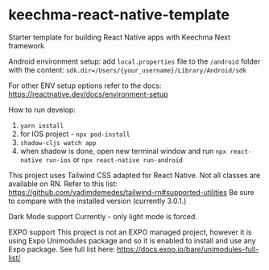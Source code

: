 # keechma-react-native-template

Starter template for building React Native apps with Keechma Next framework

Android environment setup:
add `local.properties` file to the `/android` folder with the content:
`sdk.dir=/Users/{your_username}/Library/Android/sdk`

For other ENV setup options refer to the docs:
https://reactnative.dev/docs/environment-setup

How to run develop:

1. `yarn install`
2. for IOS project - `npx pod-install`
3. `shadow-cljs watch app`
4. when shadow is done, open new terminal window and run `npx react-native run-ios` or `npx react-native run-android`

This project uses Tailwind CSS adapted for React Native. Not all classes are available on RN.
Refer to this list: https://github.com/vadimdemedes/tailwind-rn#supported-utilities
Be sure to compare with the installed version (currently 3.0.1.)

Dark Mode support
Currently - only light mode is forced.

EXPO support
This project is not an EXPO managed project, however it is using Expo Unimodules package and so it is enabled to install and use any Expo package.
See full list here:
https://docs.expo.io/bare/unimodules-full-list/
